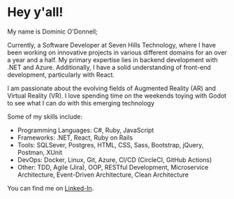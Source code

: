 # Hey y'all!
My name is Dominic O'Donnell;

Currently, a Software Developer at Seven Hills Technology, where I have been working on innovative projects in various different domains for an over a year and a half. My primary expertise lies in backend development with .NET and Azure. Additionally, I have a solid understanding of front-end development, particularly with React.

I am passionate about the evolving fields of Augmented Reality (AR) and Virtual Reality (VR). I love spending time on the weekends toying with Godot to see what I can do with this emerging technology

Some of my skills include:
- Programming Languages: C#, Ruby, JavaScript
- Frameworks: .NET, React, Ruby on Rails
- Tools: SQLSever, Postgres, HTML, CSS, Sass, Bootstrap, jQuery, Postman, XUnit
- DevOps: Docker, Linux, Git, Azure, CI/CD (CircleCI, GitHub Actions)
- Other: TDD, Agile (Jira), OOP, RESTful Development, Microservice Architecture, Event-Driven Architecture, Clean Architecture

You can find me on [Linked-In][3].
<!-- icons with padding -->

[1.1]: http://i.imgur.com/tXSoThF.png (twitter icon with padding)
[2.1]: http://i.imgur.com/0o48UoR.png (github icon with padding)

<!-- icons without padding -->

[1.2]: http://i.imgur.com/wWzX9uB.png (twitter icon without padding)
[2.2]: http://i.imgur.com/9I6NRUm.png (github icon without padding)
[3.2]: https://raw.githubusercontent.com/MartinHeinz/MartinHeinz/master/linkedin-3-16.png (LinkedIn icon without padding)


<!-- links to your social media accounts -->

[2]: https://github.com/Dominicod
[3]: https://www.linkedin.com/in/dominic-odonnell/


<!-- Resources -->
<!-- Icons: https://simpleicons.org/ -->
<!-- GitHub Stats: https://github.com/anuraghazra/github-readme-stats -->
<!-- Emojis: https://emojipedia.org/emoji/ -->
<!-- HTML Emojis: https://www.fileformat.info/index.htm -->
<!-- Shields: https://shields.io/ -->
<!-- Awesome GitHub Profile README: https://github.com/abhisheknaiidu/awesome-github-profile-readme -->
